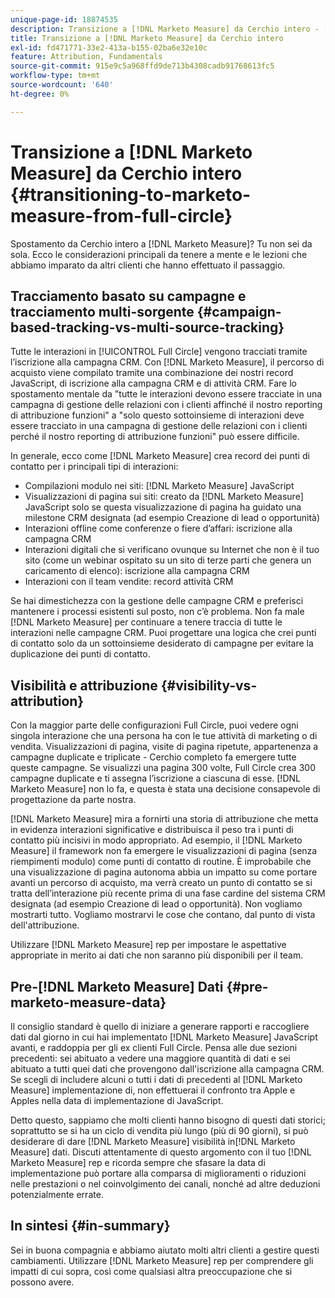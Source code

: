 ```yaml
---
unique-page-id: 18874535
description: Transizione a [!DNL Marketo Measure] da Cerchio intero - [!DNL Marketo Measure]
title: Transizione a [!DNL Marketo Measure] da Cerchio intero
exl-id: fd471771-33e2-413a-b155-02ba6e32e10c
feature: Attribution, Fundamentals
source-git-commit: 915e9c5a968ffd9de713b4308cadb91768613fc5
workflow-type: tm+mt
source-wordcount: '640'
ht-degree: 0%

---
```


# Transizione a [!DNL Marketo Measure] da Cerchio intero {#transitioning-to-marketo-measure-from-full-circle}

Spostamento da Cerchio intero a [!DNL Marketo Measure]? Tu non sei da sola. Ecco le considerazioni principali da tenere a mente e le lezioni che abbiamo imparato da altri clienti che hanno effettuato il passaggio.

## Tracciamento basato su campagne e tracciamento multi-sorgente {#campaign-based-tracking-vs-multi-source-tracking}

Tutte le interazioni in [!UICONTROL Full Circle] vengono tracciati tramite l’iscrizione alla campagna CRM. Con [!DNL Marketo Measure], il percorso di acquisto viene compilato tramite una combinazione dei nostri record JavaScript, di iscrizione alla campagna CRM e di attività CRM. Fare lo spostamento mentale da &quot;tutte le interazioni devono essere tracciate in una campagna di gestione delle relazioni con i clienti affinché il nostro reporting di attribuzione funzioni&quot; a &quot;solo questo sottoinsieme di interazioni deve essere tracciato in una campagna di gestione delle relazioni con i clienti perché il nostro reporting di attribuzione funzioni&quot; può essere difficile.

In generale, ecco come [!DNL Marketo Measure] crea record dei punti di contatto per i principali tipi di interazioni:

* Compilazioni modulo nei siti: [!DNL Marketo Measure] JavaScript
* Visualizzazioni di pagina sui siti: creato da [!DNL Marketo Measure] JavaScript solo se questa visualizzazione di pagina ha guidato una milestone CRM designata (ad esempio Creazione di lead o opportunità)
* Interazioni offline come conferenze o fiere d’affari: iscrizione alla campagna CRM
* Interazioni digitali che si verificano ovunque su Internet che non è il tuo sito (come un webinar ospitato su un sito di terze parti che genera un caricamento di elenco): iscrizione alla campagna CRM
* Interazioni con il team vendite: record attività CRM

Se hai dimestichezza con la gestione delle campagne CRM e preferisci mantenere i processi esistenti sul posto, non c’è problema. Non fa male [!DNL Marketo Measure] per continuare a tenere traccia di tutte le interazioni nelle campagne CRM. Puoi progettare una logica che crei punti di contatto solo da un sottoinsieme desiderato di campagne per evitare la duplicazione dei punti di contatto.

## Visibilità e attribuzione {#visibility-vs-attribution}

Con la maggior parte delle configurazioni Full Circle, puoi vedere ogni singola interazione che una persona ha con le tue attività di marketing o di vendita. Visualizzazioni di pagina, visite di pagina ripetute, appartenenza a campagne duplicate e triplicate - Cerchio completo fa emergere tutte queste campagne. Se visualizzi una pagina 300 volte, Full Circle crea 300 campagne duplicate e ti assegna l’iscrizione a ciascuna di esse. [!DNL Marketo Measure] non lo fa, e questa è stata una decisione consapevole di progettazione da parte nostra.

[!DNL Marketo Measure] mira a fornirti una storia di attribuzione che metta in evidenza interazioni significative e distribuisca il peso tra i punti di contatto più incisivi in modo appropriato. Ad esempio, il [!DNL Marketo Measure] il framework non fa emergere le visualizzazioni di pagina (senza riempimenti modulo) come punti di contatto di routine. È improbabile che una visualizzazione di pagina autonoma abbia un impatto su come portare avanti un percorso di acquisto, ma verrà creato un punto di contatto se si tratta dell’interazione più recente prima di una fase cardine del sistema CRM designata (ad esempio Creazione di lead o opportunità). Non vogliamo mostrarti tutto. Vogliamo mostrarvi le cose che contano, dal punto di vista dell&#39;attribuzione.

Utilizzare [!DNL Marketo Measure] rep per impostare le aspettative appropriate in merito ai dati che non saranno più disponibili per il team.

## Pre-[!DNL Marketo Measure] Dati {#pre-marketo-measure-data}

Il consiglio standard è quello di iniziare a generare rapporti e raccogliere dati dal giorno in cui hai implementato [!DNL Marketo Measure] JavaScript avanti, e raddoppia per gli ex clienti Full Circle. Pensa alle due sezioni precedenti: sei abituato a vedere una maggiore quantità di dati e sei abituato a tutti quei dati che provengono dall&#39;iscrizione alla campagna CRM. Se scegli di includere alcuni o tutti i dati di precedenti al [!DNL Marketo Measure] implementazione di, non effettuerai il confronto tra Apple e Apples nella data di implementazione di JavaScript.

Detto questo, sappiamo che molti clienti hanno bisogno di questi dati storici; soprattutto se si ha un ciclo di vendita più lungo (più di 90 giorni), si può desiderare di dare [!DNL Marketo Measure] visibilità in[!DNL Marketo Measure] dati. Discuti attentamente di questo argomento con il tuo [!DNL Marketo Measure] rep e ricorda sempre che sfasare la data di implementazione può portare alla comparsa di miglioramenti o riduzioni nelle prestazioni o nel coinvolgimento dei canali, nonché ad altre deduzioni potenzialmente errate.

## In sintesi {#in-summary}

Sei in buona compagnia e abbiamo aiutato molti altri clienti a gestire questi cambiamenti. Utilizzare [!DNL Marketo Measure] rep per comprendere gli impatti di cui sopra, così come qualsiasi altra preoccupazione che si possono avere.
